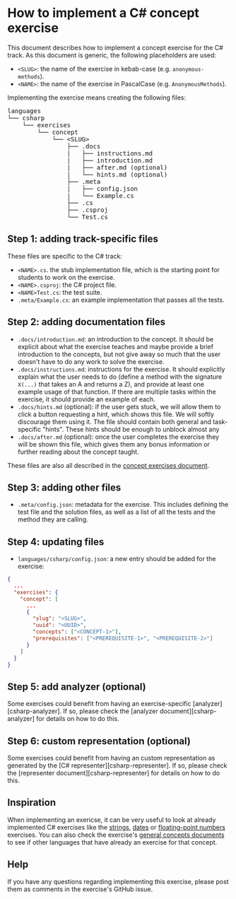 # How to implement a C# concept exercise

This document describes how to implement a concept exercise for the C# track. As this document is generic, the following placeholders are used:

- `<SLUG>`: the name of the exercise in kebab-case (e.g. `anonymous-methods`).
- `<NAME>`: the name of the exercise in PascalCase (e.g. `AnonymousMethods`).

Implementing the exercise means creating the following files:

<pre>
languages
└── csharp
    └── exercises
        └── concept
            └── &lt;SLUG&gt;
                ├── .docs
                |   ├── instructions.md
                |   ├── introduction.md
                |   ├── after.md (optional)
                |   └── hints.md (optional)
                ├── .meta
                |   ├── config.json
                |   └── Example.cs
                ├── <NAME>.cs
                ├── <NAME>.csproj
                └── <NAME>Test.cs
</pre>

## Step 1: adding track-specific files

These files are specific to the C# track:

- `<NAME>.cs`. the stub implementation file, which is the starting point for students to work on the exercise.
- `<NAME>.csproj`: the C# project file.
- `<NAME>Test.cs`: the test suite.
- `.meta/Example.cs`: an example implementation that passes all the tests.

## Step 2: adding documentation files

- `.docs/introduction.md`: an introduction to the concept. It should be explicit about what the exercise teaches and maybe provide a brief introduction to the concepts, but not give away so much that the user doesn't have to do any work to solve the exercise.
- `.docs/instructions.md`: instructions for the exercise. It should explicitly explain what the user needs to do (define a method with the signature `X(...)` that takes an A and returns a Z), and provide at least one example usage of that function. If there are multiple tasks within the exercise, it should provide an example of each.
- `.docs/hints.md` (optional): if the user gets stuck, we will allow them to click a button requesting a hint, which shows this file. We will softly discourage them using it. The file should contain both general and task-specific "hints". These hints should be enough to unblock almost any
- `.docs/after.md` (optional): once the user completes the exercise they will be shown this file, which gives them any bonus information or further reading about the concept taught.

These files are also all described in the [concept exercises document][docs-general-concept-exercises].

## Step 3: adding other files

- `.meta/config.json`: metadata for the exercise. This includes defining the test file and the solution files, as well as a list of all the tests and the method they are calling.

## Step 4: updating files

- `languages/csharp/config.json`: a new entry should be added for the exercise:

```json
{
  ...
  "exercises": {
    "concept": [
      ...
      {
        "slug": "<SLUG>",
        "uuid": "<UUID>",
        "concepts": ["<CONCEPT-1>"],
        "prerequisites": ["<PREREQUISITE-1>", "<PREREQUISITE-2>"]
      }
    ]
  }
}
```

## Step 5: add analyzer (optional)

Some exercises could benefit from having an exercise-specific [analyzer][csharp-analyzer]. If so, please check the [analyzer document][csharp-analyzer] for details on how to do this.

## Step 6: custom representation (optional)

Some exercises could benefit from having an custom representation as generated by the [C# representer][csharp-representer]. If so, please check the [representer document][csharp-representer] for details on how to do this.

## Inspiration

When implementing an exericse, it can be very useful to look at already implemented C# exercises like the [strings][concept-exercise-strings], [dates][concept-exercise-dates] or [floating-point numbers][concept-exercise-floating-point-numbers] exercises. You can also check the exercise's [general concepts documents][reference] to see if other languages that have already an exercise for that concept.

## Help

If you have any questions regarding implementing this exercise, please post them as comments in the exercise's GitHub issue.

[docs-analyzer]: ./analyzer.md
[docs-representer]: ./representer.md
[docs-reference]: ./reference.md
[docs-general-concept-exercises]: ../../../docs/concept-exercises.md
[concept-exercise-strings]: ../exercises/concept/strings
[concept-exercise-dates]: ../exercises/concept/dates
[concept-exercise-floating-point-numbers]: ../exercises/concept/numbers-floating-point
[reference]: ../../../reference
